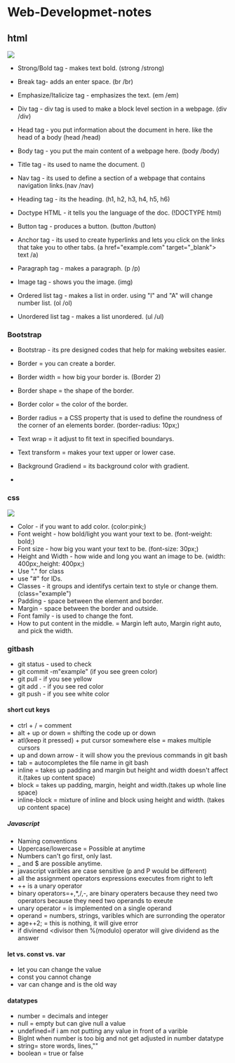 # Web-Developmet-notes
## html
 <img src="https://upload.wikimedia.org/wikipedia/commons/thumb/6/61/HTML5_logo_and_wordmark.svg/640px-HTML5_logo_and_wordmark.svg.png">
 
* Strong/Bold tag - makes text bold. (strong /strong)

* Break tag- adds an enter space. (br /br)

* Emphasize/Italicize tag - emphasizes the text. (em /em)

* Div tag - div tag is used to make a block level section in a webpage. (div /div)

* Head tag - you put information about the document in here. like the head of a body (head /head)

* Body tag - you put the main content of a webpage here.  (body /body)

* Title tag - its used to name the document. (<title>example</title>)

* Nav tag - its used to define a section of a webpage that contains navigation links.(nav /nav)

* Heading tag - its the heading. (h1, h2, h3, h4, h5, h6)

* Doctype HTML - it tells you the language of the doc. (!DOCTYPE html)

* Button tag - produces a button. (button /button)

* Anchor tag - its used to create hyperlinks and lets you click on the links that take you to other tabs. (a href="example.com" target="_blank"> text /a)

* Paragraph tag - makes a paragraph. (p /p)

* Image tag - shows you the image. (img)

* Ordered list tag - makes a list in order. using "I" and "A" will change number list. (ol /ol)

* Unordered list tag - makes a list unordered. (ul /ul)

### Bootstrap

* Bootstrap - its pre designed codes that help for making websites easier.

* Border = you can create a border. 

* Border width = how big your border is. (Border 2)

* Border shape = the shape of the border.

* Border color = the color of the border.

* Border radius = a CSS property that is used to define the roundness of the corner of an elements border. (border-radius: 10px;)

* Text wrap = it adjust to fit text in specified boundarys.

* Text transform = makes your text upper or lower case.

* Background Gradiend = its background color with gradient.

*


### css

<img src="https://cdn.freebiesupply.com/logos/large/2x/css3-logo-png-transparent.png">

* Color - if you want to add color. (color:pink;)
* Font weight - how bold/light you want your text to be. (font-weight: bold;)
* Font size - how big you want your text to be. (font-size: 30px;)
* Height and Width - how wide and long you want an image to be. (width: 400px;,height: 400px;)
* Use "." for class
* use "#" for IDs.
* Classes - it groups and identifys certain text to style or change them. (class="example")
* Padding - space between the element and border.
* Margin - space between the border and outside.
* Font family - is used to change the font.
* How to put content in the middle. = Margin left auto, Margin right auto, and pick the width.
### gitbash
* git status - used to check
* git commit -m"example" (if you see green color)
* git pull - if you see yellow
* git add . - if you see red color
* git push - if you see white color
#### short cut keys
* ctrl + / = comment
* alt + up or down = shifting the code up or down
* atl(keep it pressed) + put cursor somewhere else = makes multiple cursors
* up and down arrow - it will show you the previous commands in git bash
* tab = autocompletes the file name in git bash
* inline = takes up padding and margin but height and width doesn't affect it.(takes up content space)
* block = takes up padding, margin, height and width.(takes up whole line space)
* inline-block = mixture of inline and block using height and width. (takes up content space)

##### Javascript
* Naming conventions
* Uppercase/lowercase = Possible at anytime
* Numbers can't go first, only last.
* _ and $ are possible anytime.
* javascript varibles are case sensitive (p and P would be different)
* all the assignment operators expressions executes from right to left
* ++ is a unary operator
* binary operators=+,*,/,-, are binary operaters because they need two operators because they need two operands to exeute
* unary operator = is implemented on a single operand
* operand = numbers, strings, varibles which are surronding the operator
* age++2; = this is nothing, it will give error
* if divinend <divisor then %(modulo) operator will give dividend as the answer

#### let vs. const vs. var
* let you can change the value
* const you cannot change
* var can change and is the old way

#### datatypes
* number = decimals and integer
* null = empty but can give null a value
* undefined=if i am not putting any value in front of a varible
* BigInt when number is too big and not get adjusted in number datatype
* string= store words, lines,""
* boolean = true or false